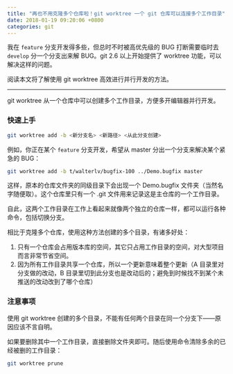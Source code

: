 ```yaml
---
title: "再也不用克隆多个仓库啦！git worktree 一个 git 仓库可以连接多个工作目录"
date: 2018-01-19 09:20:06 +0800
categories: git
---
```


我在 `feature` 分支开发得多些，但总时不时被高优先级的 BUG 打断需要临时去 `develop` 分一个分支出来解 BUG。git 2.6 以上开始提供了 worktree 功能，可以解决这样的问题。

阅读本文将了解使用 git worktree 高效进行并行开发的方法。

---

git worktree 从一个仓库中可以创建多个工作目录，方便多开编辑器并行开发。

### 快速上手

```bash
git worktree add -b <新分支名> <新路径> <从此分支创建>
```

例如，你正在某个 `feature` 分支开发，希望从 master 分出一个分支来解决某个紧急的 BUG：

```bash
git worktree add -b t/walterlv/bugfix-100 ../Demo.bugfix master
```

这样，原本的仓库文件夹的同级目录下会出现一个 Demo.bugfix 文件夹（当然名字随便取）。这个仓库里只有一个 .git 文件用来记录这是主仓库的一个工作目录。

自此，这两个工作目录在工作上看起来就像两个独立的仓库一样，都可以运行各种命令，包括切换分支。

相比于克隆多个仓库，使用这种方法创建的多个目录，有诸多好处：

1. 只有一个仓库会占用版本库的空间，其它只占用工作目录的空间，对大型项目而言非常节省空间。
1. 因为所有工作目录共享一个仓库，所以一个更新意味着整个更新（A 目录里对分支做的改动，B 目录里切到此分支也是改动后的；避免到时候找不到某个未推送的改动改到了哪个仓库）

### 注意事项

使用 git worktree 创建的多个目录，不能有任何两个目录在同一个分支下——原因应该不言自明。

如果要删除其中一个工作目录，直接删除文件夹即可。随后使用命令清除多余的已经被删的工作目录：

```bash
git worktree prune
```
